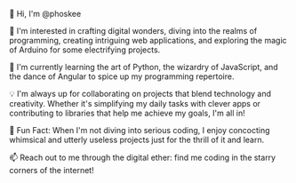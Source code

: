 👋 Hi, I'm @phoskee

👀 I'm interested in crafting digital wonders, diving into the realms of programming, creating intriguing web applications, and exploring the magic of Arduino for some electrifying projects.

🌱 I'm currently learning the art of Python, the wizardry of JavaScript, and the dance of Angular to spice up my programming repertoire.

💡 I'm always up for collaborating on projects that blend technology and creativity. Whether it's simplifying my daily tasks with clever apps or contributing to libraries that help me achieve my goals, I'm all in! 

🚀 Fun Fact: When I'm not diving into serious coding, I enjoy concocting whimsical and utterly useless projects just for the thrill of it and learn.

📫 Reach out to me through the digital ether: find me coding in the starry corners of the internet!

<!---
phoskee/phoskee is a ✨ special ✨ repository because its `README.md` (this file) appears on your GitHub profile.
You can click the Preview link to take a look at your changes.
--->
